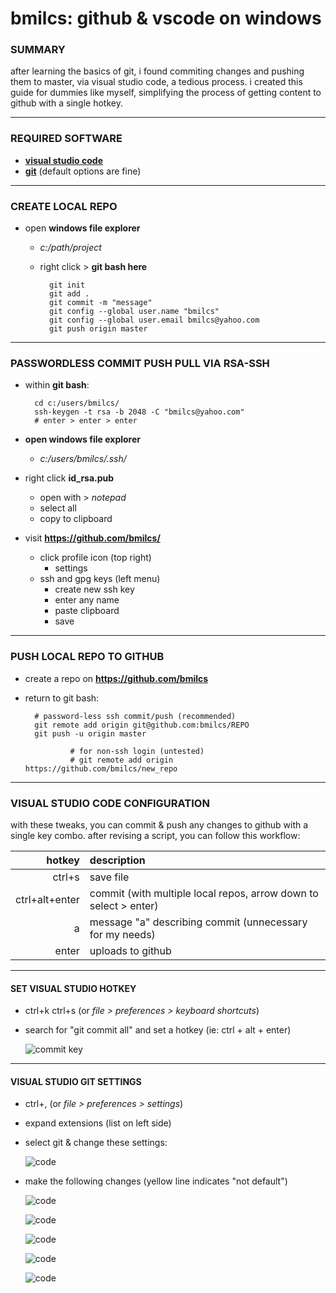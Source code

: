 # bmilcs: github & vscode on windows 

### SUMMARY

after learning the basics of git, i found commiting changes and pushing them to master, via visual studio code, a tedious process. i created this guide for dummies like myself, simplifying the process of getting content to github with a single hotkey. 

---

### REQUIRED SOFTWARE
- [**visual studio code**](https://code.visualstudio.com/download)
- [**git**](https://git-scm.com/download/win) (default options are fine)

---

### CREATE LOCAL REPO
- open **windows file explorer** 
	- *c:/path/project*
	- right click > **git bash here**

			git init
			git add .
			git commit -m "message"
			git config --global user.name "bmilcs"
			git config --global user.email bmilcs@yahoo.com
			git push origin master

---

### PASSWORDLESS COMMIT PUSH PULL VIA RSA-SSH

- within **git bash**:

		cd c:/users/bmilcs/
		ssh-keygen -t rsa -b 2048 -C "bmilcs@yahoo.com"
		# enter > enter > enter

- **open windows file explorer**
	- *c:/users/bmilcs/.ssh/*
- right click **id_rsa.pub** 
	- open with > *notepad*
	- select all
	- copy to clipboard
- visit **https://github.com/bmilcs/**
	- click profile icon (top right)
		- settings
	- ssh and gpg keys (left menu) 
		- create new ssh key
		- enter any name
		- paste clipboard
		- save

----

### PUSH LOCAL REPO TO GITHUB
- create a repo on **https://github.com/bmilcs**
- return to git bash:

		# password-less ssh commit/push (recommended)
		git remote add origin git@github.com:bmilcs/REPO
		git push -u origin master
	
				# for non-ssh login (untested)
				# git remote add origin https://github.com/bmilcs/new_repo

----

### VISUAL STUDIO CODE CONFIGURATION

with these tweaks, you can commit & push any changes to github with a single key combo. after revising a script, you can
 follow this workflow:

hotkey | description
---:|:---
ctrl+s| save file
ctrl+alt+enter|commit (with multiple local repos, arrow down to select > enter)
a | message "a" describing commit (unnecessary for my needs)
enter|uploads to github

----

#### SET VISUAL STUDIO HOTKEY

- ctrl+k ctrl+s (or *file > preferences > keyboard shortcuts*)
- search for "git commit all" and set a hotkey (ie: ctrl + alt + enter)

	![commit key](https://i.imgur.com/yAzBook.png)

----

#### VISUAL STUDIO GIT SETTINGS

- ctrl+, (or *file > preferences > settings*)
- expand extensions (list on left side)
- select git & change these settings:

	![code](https://i.imgur.com/jdIwpuI.png)

- make the following changes (yellow line indicates "not default")

	![code](https://i.imgur.com/igUyuyW.png)

	![code](https://i.imgur.com/4V91Kdb.png)

	![code](https://i.imgur.com/KKGBp0D.png)

	![code](https://i.imgur.com/HGnXt7p.png)

	![code](https://i.imgur.com/pMVEcFg.png)
